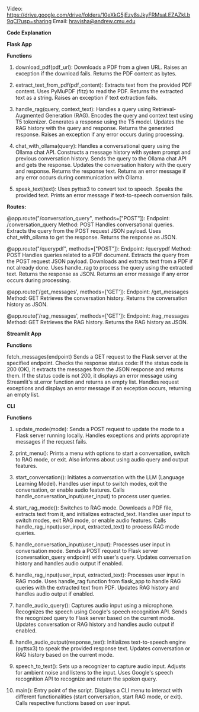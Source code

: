 Video: https://drive.google.com/drive/folders/10eXkG5jEzy8sJkyFRMsaLEZAZkLb9qCl?usp=sharing
Email: hravisha@andrew.cmu.edu

**Code Explanation**

**Flask App**

**Functions**

1. download_pdf(pdf_url):
Downloads a PDF from a given URL. Raises an exception if the download fails. Returns the PDF content as bytes.

2. extract_text_from_pdf(pdf_content):
Extracts text from the provided PDF content. Uses PyMuPDF (fitz) to read the PDF. Returns the extracted text as a string. Raises an exception if text extraction fails.

3. handle_rag(query, context_text):
Handles a query using Retrieval-Augmented Generation (RAG). Encodes the query and context text using T5 tokenizer. Generates a response using the T5 model. Updates the RAG history with the query and response.
Returns the generated response. Raises an exception if any error occurs during processing.

4. chat_with_ollama(query):
Handles a conversational query using the Ollama chat API. Constructs a message history with system prompt and previous conversation history. Sends the query to the Ollama chat API and gets the response.
Updates the conversation history with the query and response. Returns the response text. Returns an error message if any error occurs during communication with Ollama.

5. speak_text(text):
Uses pyttsx3 to convert text to speech. Speaks the provided text. Prints an error message if text-to-speech conversion fails.

**Routes:**

@app.route("/conversation_query", methods=["POST"]):
Endpoint: /conversation_query
Method: POST
Handles conversational queries.
Extracts the query from the POST request JSON payload.
Uses chat_with_ollama to get the response.
Returns the response as JSON.

@app.route("/querypdf", methods=["POST"]):
Endpoint: /querypdf
Method: POST
Handles queries related to a PDF document.
Extracts the query from the POST request JSON payload.
Downloads and extracts text from a PDF if not already done.
Uses handle_rag to process the query using the extracted text.
Returns the response as JSON.
Returns an error message if any error occurs during processing.

@app.route('/get_messages', methods=['GET']):
Endpoint: /get_messages
Method: GET
Retrieves the conversation history.
Returns the conversation history as JSON.

@app.route('/rag_messages', methods=['GET']):
Endpoint: /rag_messages
Method: GET
Retrieves the RAG history.
Returns the RAG history as JSON.


**Streamlit App**

**Functions**

fetch_messages(endpoint)
Sends a GET request to the Flask server at the specified endpoint. Checks the response status code: If the status code is 200 (OK), it extracts the messages from the JSON response and returns them. If the status code is not 200, it displays an error message using Streamlit's st.error function and returns an empty list. Handles request exceptions and displays an error message if an exception occurs, returning an empty list.

**CLI**

**Functions**

1. update_mode(mode):
Sends a POST request to update the mode to a Flask server running locally. Handles exceptions and prints appropriate messages if the request fails.

2. print_menu():
Prints a menu with options to start a conversation, switch to RAG mode, or exit. Also informs about using audio query and output features.

3. start_conversation():
Initiates a conversation with the LLM (Language Learning Model). Handles user input to switch modes, exit the conversation, or enable audio features.
Calls handle_conversation_input(user_input) to process user queries.

4. start_rag_mode():
Switches to RAG mode. Downloads a PDF file, extracts text from it, and initializes extracted_text. Handles user input to switch modes, exit RAG mode, or enable audio features. Calls handle_rag_input(user_input, extracted_text) to process RAG mode queries.

5. handle_conversation_input(user_input):
Processes user input in conversation mode. Sends a POST request to Flask server (conversation_query endpoint) with user's query.
Updates conversation history and handles audio output if enabled.

6. handle_rag_input(user_input, extracted_text):
Processes user input in RAG mode. Uses handle_rag function from flask_app to handle RAG queries with the extracted text from PDF. Updates RAG history and handles audio output if enabled.

7. handle_audio_query():
Captures audio input using a microphone. Recognizes the speech using Google's speech recognition API. Sends the recognized query to Flask server based on the current mode. Updates conversation or RAG history and handles audio output if enabled.

8. handle_audio_output(response_text):
Initializes text-to-speech engine (pyttsx3) to speak the provided response text. Updates conversation or RAG history based on the current mode.

9. speech_to_text():
Sets up a recognizer to capture audio input. Adjusts for ambient noise and listens to the input.
Uses Google's speech recognition API to recognize and return the spoken query.

10. main():
Entry point of the script. Displays a CLI menu to interact with different functionalities (start conversation, start RAG mode, or exit). Calls respective functions based on user input.
